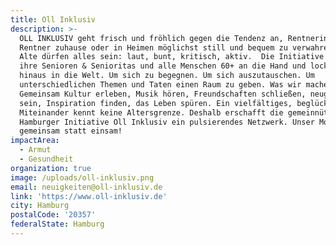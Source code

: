 ```yaml
---
title: Oll Inklusiv
description: >-
  OLL INKLUSIV geht frisch und fröhlich gegen die Tendenz an, Rentnerinnen und
  Rentner zuhause oder in Heimen möglichst still und bequem zu verwahren. Denn
  Alte dürfen alles sein: laut, bunt, kritisch, aktiv.  Die Initiative nimmt
  ihre Senioren & Senioritas und alle Menschen 60+ an die Hand und lockt sie
  hinaus in die Welt. Um sich zu begegnen. Um sich auszutauschen. Um
  unterschiedlichen Themen und Taten einen Raum zu geben. Was wir machen? -
  Gemeinsam Kultur erleben, Musik hören, Freundschaften schließen, neugierig
  sein, Inspiration finden, das Leben spüren. Ein vielfältiges, beglückendes
  Miteinander kennt keine Altersgrenze. Deshalb erschafft die gemeinnützige
  Hamburger Initiative Oll Inklusiv ein pulsierendes Netzwerk. Unser Motto:
  gemeinsam statt einsam!
impactArea:
  - Armut
  - Gesundheit
organization: true
image: /uploads/oll-inklusiv.png
email: neuigkeiten@oll-inklusiv.de
link: 'https://www.oll-inklusiv.de'
city: Hamburg
postalCode: '20357'
federalState: Hamburg
---
```


